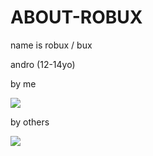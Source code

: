 # ABOUT-ROBUX

name is robux / bux

andro (12-14yo)

by me

![](https://i.ibb.co/GCy8cgk/Untitled25-20240707002142.webp)

by others

![](https://i.ibb.co/2YbPj0w/Untitled55-20240730150745.webp)
